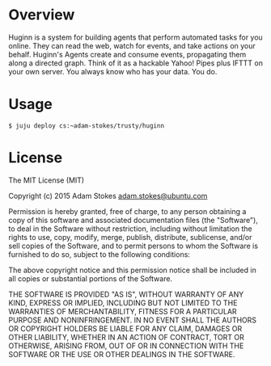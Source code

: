 # Overview

Huginn is a system for building agents that perform automated tasks for you
online. They can read the web, watch for events, and take actions on your
behalf. Huginn's Agents create and consume events, propagating them along a
directed graph. Think of it as a hackable Yahoo! Pipes plus IFTTT on your own
server. You always know who has your data. You do.

# Usage

    $ juju deploy cs:~adam-stokes/trusty/huginn

# License

The MIT License (MIT)

Copyright (c) 2015 Adam Stokes <adam.stokes@ubuntu.com>

Permission is hereby granted, free of charge, to any person obtaining a copy
of this software and associated documentation files (the "Software"), to deal
in the Software without restriction, including without limitation the rights
to use, copy, modify, merge, publish, distribute, sublicense, and/or sell
copies of the Software, and to permit persons to whom the Software is
furnished to do so, subject to the following conditions:

The above copyright notice and this permission notice shall be included in
all copies or substantial portions of the Software.

THE SOFTWARE IS PROVIDED "AS IS", WITHOUT WARRANTY OF ANY KIND, EXPRESS OR
IMPLIED, INCLUDING BUT NOT LIMITED TO THE WARRANTIES OF MERCHANTABILITY,
FITNESS FOR A PARTICULAR PURPOSE AND NONINFRINGEMENT. IN NO EVENT SHALL THE
AUTHORS OR COPYRIGHT HOLDERS BE LIABLE FOR ANY CLAIM, DAMAGES OR OTHER
LIABILITY, WHETHER IN AN ACTION OF CONTRACT, TORT OR OTHERWISE, ARISING FROM,
OUT OF OR IN CONNECTION WITH THE SOFTWARE OR THE USE OR OTHER DEALINGS IN
THE SOFTWARE.
